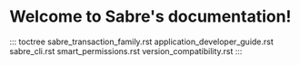 # Welcome to Sabre\'s documentation!

::: toctree
sabre_transaction_family.rst application_developer_guide.rst
sabre_cli.rst smart_permissions.rst version_compatibility.rst
:::

<!--
  Sabre documentation master file, created by
  Licensed under Creative Commons Attribution 4.0 International License
  https://creativecommons.org/licenses/by/4.0/
-->
